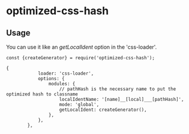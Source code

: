 # optimized-css-hash

## Usage

You can use it like an *getLocalIdent* option in the 'css-loader'. 

```
const {createGenerator} = require('optimized-css-hash');

{
            loader: 'css-loader',
            options: {
                modules: {
                    // pathHash is the necessary name to put the optimized hash to classname
                    localIdentName: '[name]__[local]___[pathHash]',
                    mode: 'global',
                    getLocalIdent: createGenerator(),
                },
            },
        },
```
